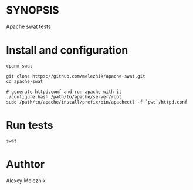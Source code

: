 # SYNOPSIS

Apache [swat](https://github.com/melezhik/swat) tests


# Install and configuration

    cpanm swat

    git clone https://github.com/melezhik/apache-swat.git
    cd apache-swat

    # generate httpd.conf and run apache with it
    ./configure.bash /path/to/apache/server/root
    sudo /path/to/apache/install/prefix/bin/apachectl -f `pwd`/httpd.conf

# Run tests

    swat

# Authtor 

Alexey Melezhik




